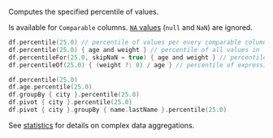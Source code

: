 [//]: # (title: percentile)

<!---IMPORT org.jetbrains.kotlinx.dataframe.samples.api.Analyze-->

Computes the specified percentile of values.

Is available for `Comparable` columns. [`NA` values](nanAndNa.md#na) (`null` and `NaN`) are ignored.

<!---FUN percentileModes-->

```kotlin
df.percentile(25.0) // percentile of values per every comparable column
df.percentile(25.0) { age and weight } // percentile of all values in `age` and `weight`
df.percentileFor(25.0, skipNaN = true) { age and weight } // percentile of values per `age` and `weight` separately
df.percentileOf(25.0) { (weight ?: 0) / age } // percentile of expression evaluated for every row
```

<!---END-->

<!---FUN percentileAggregations-->

```kotlin
df.percentile(25.0)
df.age.percentile(25.0)
df.groupBy { city }.percentile(25.0)
df.pivot { city }.percentile(25.0)
df.pivot { city }.groupBy { name.lastName }.percentile(25.0)
```

<!---END-->

See [statistics](summaryStatistics.md#groupby-statistics) for details on complex data aggregations.
